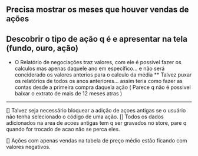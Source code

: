 
## Precisa mostrar os meses que houver vendas de ações

## Descobrir o tipo de ação q é e apresentar na tela (fundo, ouro, ação)


* O Relatório de negociações traz valores, com ele é possivel fazer os calculos mas apenas daquele ano em específico... e não será conciderado os valores anterios para o calculo da média 
** Talvez puxar os relatórios de todos os anos anteriores... assim teria como fazer as contas desde a primeira compra daquela ação ( Parece q não é possivel baixar o extrato de mais de 12 meses atras )


-------------------------------------
[] Talvez seja necessário bloquear a adição de açoes antigas se o usuário não tenha selecionado o código de uma ação.
[] Todos os dados adicionados na area de acoes antigas tem q ser gravados no store, pare q quando for trocado de acao não se perca eles.

[] Ações com apenas vendas na tabela de preço médio estão ficando com valores negativos.